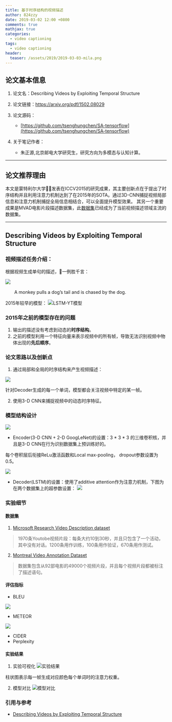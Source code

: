 ```yaml
---
title: 基于时序结构的视频描述
author: 824zzy
date: 2019-03-02 12:00 +0800
comments: true
mathjax: true
categories: 
  - video captioning
tags:
  - video captioning
header:
  teaser: /assets/2019/2019-03-03-mila.png
---
```




## 论文基本信息
1. 论文名：Describing Videos by Exploiting Temporal Structure

2. 论文链接：https://arxiv.org/pdf/1502.08029

3. 论文源码：
    - [https://github.com/tsenghungchen/SA-tensorflow](https://github.com/tsenghungchen/SA-tensorflow)
    
4. 关于笔记作者：
    - 朱正源,北京邮电大学研究生，研究方向为多模态与认知计算。  

---

## 论文推荐理由
本文是蒙特利尔大学发表在ICCV2015的研究成果，其主要创新点在于提出了时序结构并且利用注意力机制达到了在2015年的SOTA。通过3D-CNN捕捉视频局部信息和注意力机制捕捉全局信息相结合，可以全面提升模型效果。
其另一个重要成果是MVAD电影片段描述数据集，此[数据集](https://mila.quebec/en/publications/public-datasets/m-vad/)已经成为了当前视频描述领域主流的数据集。


---

## Describing Videos by Exploiting Temporal Structure

### 视频描述任务介绍：
根据视频生成单句的描述，一例胜千言：

![](http://ww1.sinaimg.cn/mw690/ca26ff18ly1fzcxfmvyxuj20si0hqqfg.jpg)

　　A monkey pulls a dog’s tail and is chased by the dog.

2015年较早的模型：
![LSTM-YT模型](http://ww1.sinaimg.cn/mw690/ca26ff18ly1fzcwjf53bsj214x0ksajx.jpg)

### 2015年之前的模型存在的问题
1. 输出的描述没有考虑到动态的**时序结构**。
2. 之前的模型利用一个特征向量来表示视频中的所有帧，导致无法识别视频中物体出现的**先后顺序**。


### 论文思路以及创新点
1. 通过局部和全局的时序结构来产生视频描述：

![](https://ws1.sinaimg.cn/large/ca26ff18ly1g0odfi9c82j20zk0eih1g.jpg)

  针对Decoder生成的每一个单词，模型都会关注视频中特定的某一帧。

2. 使用3-D CNN来捕捉视频中的动态时序特征。


### 模型结构设计

![](https://ws1.sinaimg.cn/large/ca26ff18ly1g0oe02i6tjj21c80k47e5.jpg)

- Encoder(3-D CNN + 2-D GoogLeNet)的设置：3 \* 3 \* 3 的三维卷积核，并且是3-D CNN在行为识别数据集上预训练好的。

每个卷积层后衔接ReLu激活函数和Local max-pooling， dropout参数设置为0.5。

![](https://ws1.sinaimg.cn/large/ca26ff18ly1g0oe2iz7iaj20v20ien2y.jpg)

- Decoder(LSTM)的设置：使用了additive attention作为注意力机制，下图为在两个数据集上的超参数设置：
![](https://ws1.sinaimg.cn/large/ca26ff18ly1g0osevs2qoj21620pwafz.jpg)

### 实验细节
#### 数据集
1. [Microsoft Research Video Description dataset](http://www.cs.utexas.edu/users/ml/clamp/videoDescription/)

> 1970条Youtobe视频片段：每条大约10到30秒，并且只包含了一个活动，其中没有对话。1200条用作训练，100条用作验证，670条用作测试。

2. [Montreal Video Annotation Dataset](https://mila.quebec/en/publications/public-datasets/m-vad/)

> 数据集包含从92部电影的49000个视频片段，并且每个视频片段都被标注了描述语句。

#### 评估指标
- BLEU

![](https://ws1.sinaimg.cn/large/ca26ff18ly1g0os1pgs0mj20qe0kgqh7.jpg)

- METEOR

![](https://ws1.sinaimg.cn/large/ca26ff18ly1g0os2ibx04j20su0mgh2g.jpg)

- CIDER
- Perplexity


#### 实验结果
1. 实验可视化
![实验结果](https://ws1.sinaimg.cn/large/ca26ff18ly1g0ornzkuylj220a144u0x.jpg)

柱状图表示每一帧生成对应颜色每个单词时的注意力权重。

2. 模型对比
![模型对比](https://ws1.sinaimg.cn/large/ca26ff18ly1g0ormgxp41j22120ggten.jpg)


### 引用与参考
- [Describing Videos by Exploiting Temporal Structure](https://arxiv.org/pdf/1502.08029)
